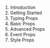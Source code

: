 1. Introduction
2. Getting Started
3. Typing Props
4. Basic Props
5. Advanced Props
6. Event Props
7. Style Props
